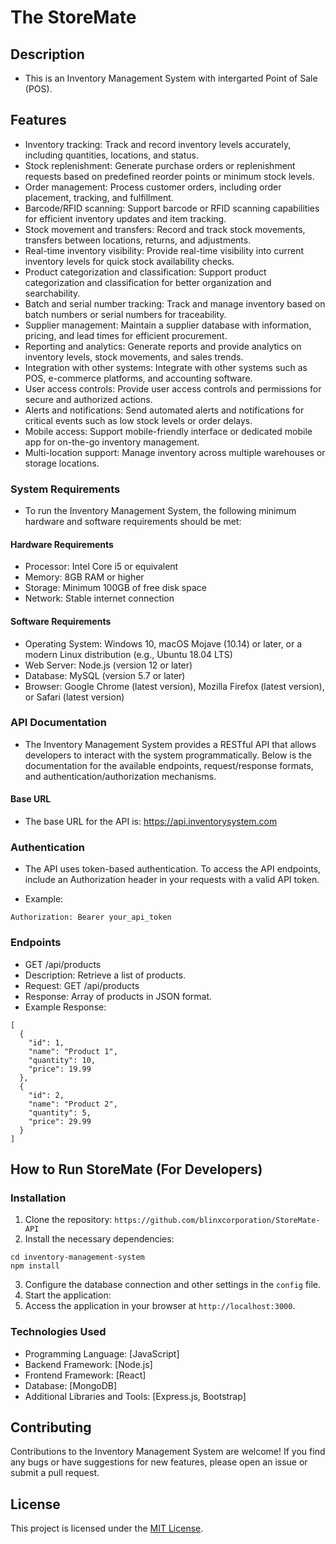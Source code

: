 # The StoreMate

## Description

- This is an Inventory Management System with intergarted Point of Sale (POS).

## Features

- Inventory tracking: Track and record inventory levels accurately, including quantities, locations, and status.
- Stock replenishment: Generate purchase orders or replenishment requests based on predefined reorder points or minimum stock levels.
- Order management: Process customer orders, including order placement, tracking, and fulfillment.
- Barcode/RFID scanning: Support barcode or RFID scanning capabilities for efficient inventory updates and item tracking.
- Stock movement and transfers: Record and track stock movements, transfers between locations, returns, and adjustments.
- Real-time inventory visibility: Provide real-time visibility into current inventory levels for quick stock availability checks.
- Product categorization and classification: Support product categorization and classification for better organization and searchability.
- Batch and serial number tracking: Track and manage inventory based on batch numbers or serial numbers for traceability.
- Supplier management: Maintain a supplier database with information, pricing, and lead times for efficient procurement.
- Reporting and analytics: Generate reports and provide analytics on inventory levels, stock movements, and sales trends.
- Integration with other systems: Integrate with other systems such as POS, e-commerce platforms, and accounting software.
- User access controls: Provide user access controls and permissions for secure and authorized actions.
- Alerts and notifications: Send automated alerts and notifications for critical events such as low stock levels or order delays.
- Mobile access: Support mobile-friendly interface or dedicated mobile app for on-the-go inventory management.
- Multi-location support: Manage inventory across multiple warehouses or storage locations.

### System Requirements

- To run the Inventory Management System, the following minimum hardware and software requirements should be met:

#### Hardware Requirements

- Processor: Intel Core i5 or equivalent
- Memory: 8GB RAM or higher
- Storage: Minimum 100GB of free disk space
- Network: Stable internet connection

#### Software Requirements

- Operating System: Windows 10, macOS Mojave (10.14) or later, or a modern Linux distribution (e.g., Ubuntu 18.04 LTS)
- Web Server: Node.js (version 12 or later)
- Database: MySQL (version 5.7 or later)
- Browser: Google Chrome (latest version), Mozilla Firefox (latest version), or Safari (latest version)

### API Documentation

- The Inventory Management System provides a RESTful API that allows developers to interact with the system programmatically. Below is the documentation for the available endpoints, request/response formats, and authentication/authorization mechanisms.

#### Base URL

- The base URL for the API is: https://api.inventorysystem.com

### Authentication

- The API uses token-based authentication. To access the API endpoints, include an Authorization header in your requests with a valid API token.

- Example:

```
Authorization: Bearer your_api_token
```

### Endpoints

- GET /api/products
- Description: Retrieve a list of products.
- Request: GET /api/products
- Response: Array of products in JSON format.
- Example Response:

```
[
  {
    "id": 1,
    "name": "Product 1",
    "quantity": 10,
    "price": 19.99
  },
  {
    "id": 2,
    "name": "Product 2",
    "quantity": 5,
    "price": 29.99
  }
]
```

## How to Run StoreMate (For Developers)

### Installation

1. Clone the repository:
   `https://github.com/blinxcorporation/StoreMate-API`
2. Install the necessary dependencies:

```
cd inventory-management-system
npm install
```

3. Configure the database connection and other settings in the `config` file.
4. Start the application:
5. Access the application in your browser at `http://localhost:3000`.

### Technologies Used

- Programming Language: [JavaScript]
- Backend Framework: [Node.js]
- Frontend Framework: [React]
- Database: [MongoDB]
- Additional Libraries and Tools: [Express.js, Bootstrap]

## Contributing

Contributions to the Inventory Management System are welcome! If you find any bugs or have suggestions for new features, please open an issue or submit a pull request.

## License

This project is licensed under the [MIT License](LICENSE).
